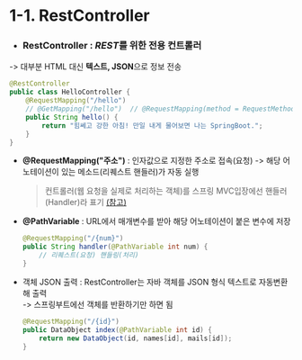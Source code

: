 # 1-1. RestController

- ### **RestController** : *REST*를 위한 전용 컨트롤러  
-> 대부분 HTML 대신 **텍스트, JSON**으로 정보 전송  
```java
@RestController
public class HelloController { 
    @RequestMapping("/hello")
    // @GetMapping("/hello")  // @RequestMapping(method = RequestMethod)와 같음
    public String hello() {
        return "힘쎄고 강한 아침! 만일 내게 물어보면 나는 SpringBoot.";
    }
}
```

- **@RequestMapping("주소")** : 인자값으로 지정한 주소로 접속(요청) -> 해당 어노테이션이 있는 메소드(리퀘스트 핸들러)가 자동 실행
    > 컨트롤러(웹 요청을 실제로 처리하는 객체)를 스프링 MVC입장에선 핸들러(Handler)라 표기 [(참고)](https://articles09.tistory.com/32)

- **@PathVariable** : URL에서 매개변수를 받아 해당 어노테이션이 붙은 변수에 저장  
    ```java
    @RequestMapping("/{num}")
    public String handler(@PathVariable int num) {
        // 리퀘스트(요청) 핸들링(처리)
    }
    ```

- 객체 JSON 출력 : RestController는 자바 객체를 JSON 형식 텍스트로 자동변환해 출력  
-> 스프링부트에선 객체를 반환하기만 하면 됨
    ```java
    @RequestMapping("/{id}")
    public DataObject index(@PathVariable int id) {
        return new DataObject(id, names[id], mails[id]);
    }
    ```
